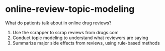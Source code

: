 # online-review-topic-modeling
What do patients talk about in online drug reviews?

1. Use the scrapper to scrap reviews from drugs.com
2. Conduct topic modeling to understand what reviewers are saying
3. Summarize major side effects from reviews, using rule-based methods
